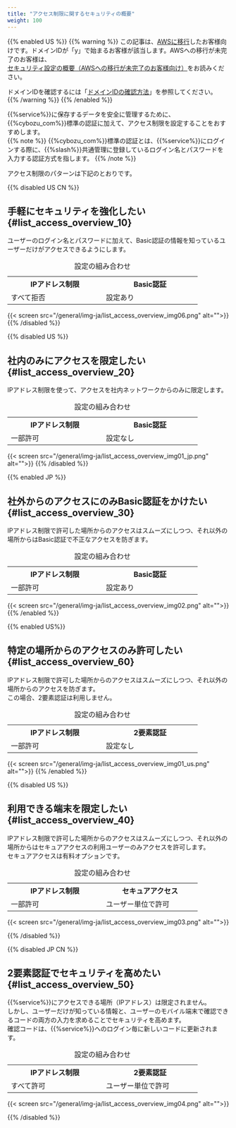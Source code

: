 ```yaml
---
title: "アクセス制限に関するセキュリティの概要"
weight: 100
---
```


{{% enabled US %}}
{{% warning %}}
この記事は、[AWSに移行](https://www.kintone.com/aws-migration/)したお客様向けです。ドメインIDが「y」で始まるお客様が該当します。AWSへの移行が未完了のお客様は、[セキュリティ設定の概要（AWSへの移行が未完了のお客様向け）](/general/ja/admin/list_old/security_tutorial_old.html)をお読みください。  

ドメインIDを確認するには「[ドメインIDの確認方法](/general/ja/admin/list_old/domainid.html)」を参照してください。
{{% /warning %}}
{{% /enabled %}}

{{%service%}}に保存するデータを安全に管理するために、{{%cybozu_com%}}標準の認証に加えて、アクセス制限を設定することをおすすめします。  
{{% note %}}
{{%cybozu_com%}}標準の認証とは、{{%service%}}にログインする際に、{{%slash%}}共通管理に登録しているログイン名とパスワードを入力する認証方式を指します。
{{% /note %}}

アクセス制限のパターンは下記のとおりです。  

{{% disabled US CN %}}

## 手軽にセキュリティを強化したい {#list_access_overview_10}

ユーザーのログイン名とパスワードに加えて、Basic認証の情報を知っているユーザーだけがアクセスできるようにします。  

<table>
<caption>設定の組み合わせ</caption>
  <tbody>
  <tr>
  <th width=200>IPアドレス制限</th>
  <th width=200>Basic認証</th>
  </tr>
  <tr>
  <td>すべて拒否</td>
  <td>設定あり</td>
  </tr>
  </tbody>
</table>

{{< screen src="/general/img-ja/list_access_overview_img06.png"  alt="">}}
{{% /disabled %}}

{{% disabled US %}}

## 社内のみにアクセスを限定したい {#list_access_overview_20}

IPアドレス制限を使って、アクセスを社内ネットワークからのみに限定します。  

<table>
<caption>設定の組み合わせ</caption>
  <tbody>
  <tr>
  <th width=200>IPアドレス制限</th>
  <th width=200>Basic認証</th>
  </tr>
  <tr>
  <td>一部許可</td>
  <td>設定なし</td>
  </tr>
  </tbody>
</table>

{{< screen src="/general/img-ja/list_access_overview_img01_jp.png"  alt="">}}
{{% /disabled %}}

{{% enabled JP %}}

## 社外からのアクセスにのみBasic認証をかけたい {#list_access_overview_30}

IPアドレス制限で許可した場所からのアクセスはスムーズにしつつ、それ以外の場所からはBasic認証で不正なアクセスを防ぎます。

<table>
<caption>設定の組み合わせ</caption>
  <tbody>
  <tr>
  <th width=200>IPアドレス制限</th>
  <th width=200>Basic認証</th>
  </tr>
  <tr>
  <td>一部許可</td>
  <td>設定あり</td>
  </tr>
  </tbody>
</table>

{{< screen src="/general/img-ja/list_access_overview_img02.png"  alt="">}}
{{% /enabled %}}

{{% enabled US%}}

## 特定の場所からのアクセスのみ許可したい {#list_access_overview_60}

IPアドレス制限で許可した場所からのアクセスはスムーズにしつつ、それ以外の場所からのアクセスを防ぎます。  
この場合、2要素認証は利用しません。  

<table>
<caption>設定の組み合わせ</caption>
  <tbody>
  <tr>
  <th width=200>IPアドレス制限</th>
    <th width=200>2要素認証</th>
  </tr>
  <tr>
  <td>一部許可</td>
  <td>設定なし</td>
  </tr>
  </tbody>
</table>

{{< screen src="/general/img-ja/list_access_overview_img01_us.png"  alt="">}}
{{% /enabled %}}

{{% disabled US %}}

## 利用できる端末を限定したい {#list_access_overview_40}

IPアドレス制限で許可した場所からのアクセスはスムーズにしつつ、それ以外の場所からはセキュアアクセスの利用ユーザーのみアクセスを許可します。  
セキュアアクセスは有料オプションです。

<table>
<caption>設定の組み合わせ</caption>
  <tbody>
  <tr>
  <th width=200>IPアドレス制限</th>
  <th width=200>セキュアアクセス</th>
  </tr>
  <tr>
  <td>一部許可</td>
  <td>ユーザー単位で許可</td>
  </tr>
  </tbody>
</table>

{{< screen src="/general/img-ja/list_access_overview_img03.png"  alt="">}}

{{% /disabled %}}

{{% disabled JP CN %}}

## 2要素認証でセキュリティを高めたい {#list_access_overview_50}

{{%service%}}にアクセスできる場所（IPアドレス）は限定されません。  
しかし、ユーザーだけが知っている情報と、ユーザーのモバイル端末で確認できるコードの両方の入力を求めることでセキュリティを高めます。  
確認コードは、{{%service%}}へのログイン毎に新しいコードに更新されます。

<table>
<caption>設定の組み合わせ</caption>
  <tbody>
  <tr>
  <th width=200>IPアドレス制限</th>
  <th width=200>2要素認証</th>
  </tr>
  <tr>
  <td>すべて許可</td>
  <td>ユーザー単位で許可</td>
  </tr>
  </tbody>
</table>

{{< screen src="/general/img-ja/list_access_overview_img04.png"  alt="">}}

{{% /disabled %}}
